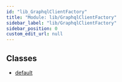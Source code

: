 ```yaml
---
id: "lib_GraphqlClientFactory"
title: "Module: lib/GraphqlClientFactory"
sidebar_label: "lib/GraphqlClientFactory"
sidebar_position: 0
custom_edit_url: null
---
```


## Classes

- [default](../classes/lib_GraphqlClientFactory.default.md)
